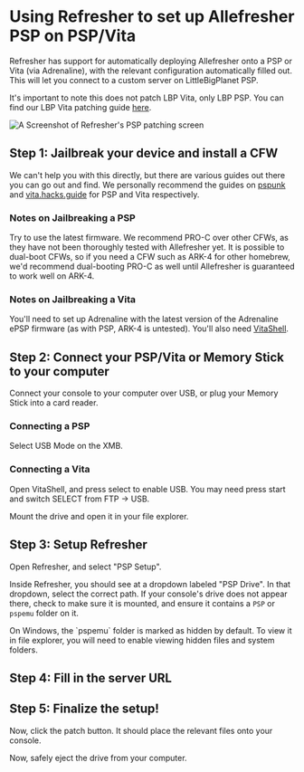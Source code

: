 # Using Refresher to set up Allefresher PSP on PSP/Vita

<include from="Library.topic" element-id="supported-version-notice"/>

Refresher has support for automatically deploying Allefresher onto a PSP or Vita (via Adrenaline), with the relevant configuration automatically filled out. This will let you connect to a custom server on LittleBigPlanet PSP.

<note>
It's important to note this does not patch LBP Vita, only LBP PSP. You can find our LBP Vita patching guide <a href="vita.md">here</a>.
</note>

<include from="Library.topic" element-id="download-refresher"/>

![A Screenshot of Refresher's PSP patching screen](refresher-psp.png)

## Step 1: Jailbreak your device and install a CFW

We can't help you with this directly, but there are various guides out there you can go out and find. We personally recommend the guides on [pspunk](https://www.pspunk.com/psp-cfw/) and [vita.hacks.guide](https://vita.hacks.guide/) for PSP and Vita respectively.

### Notes on Jailbreaking a PSP

Try to use the latest firmware. We recommend PRO-C over other CFWs, as they have not been thoroughly tested with Allefresher yet. It is possible to dual-boot CFWs, so if you need a CFW such as ARK-4 for other homebrew, we'd recommend dual-booting PRO-C as well until Allefresher is guaranteed to work well on ARK-4.

### Notes on Jailbreaking a Vita

You'll need to set up Adrenaline with the latest version of the Adrenaline ePSP firmware (as with PSP, ARK-4 is untested). You'll also need [VitaShell](https://github.com/TheOfficialFloW/VitaShell/releases).

## Step 2: Connect your PSP/Vita or Memory Stick to your computer

Connect your console to your computer over USB, or plug your Memory Stick into a card reader.

### Connecting a PSP

Select USB Mode on the XMB.

### Connecting a Vita

Open VitaShell, and press select to enable USB. You may need press start and switch SELECT from FTP -> USB.

Mount the drive and open it in your file explorer.

## Step 3: Setup Refresher

Open Refresher, and select "PSP Setup".

Inside Refresher, you should see at a dropdown labeled "PSP Drive". In that dropdown, select the correct path. If your console's drive does not appear there, check to make sure it is mounted, and ensure it contains a `PSP` or `pspemu` folder on it.

<note>
On Windows, the `pspemu` folder is marked as hidden by default. 
To view it in file explorer, you will need to enable viewing hidden files and system folders.
</note>

## Step 4: Fill in the server URL

<include from="Library.topic" element-id="fill-in-server-url"/>

## Step 5: Finalize the setup!

Now, click the patch button. It should place the relevant files onto your console.

Now, safely eject the drive from your computer.

<include from="Library.topic" element-id="final-patching-message" />